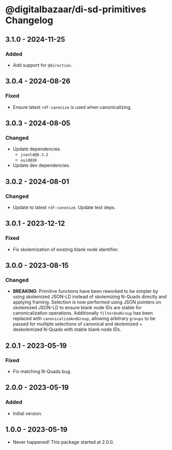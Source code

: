 # @digitalbazaar/di-sd-primitives Changelog

## 3.1.0 - 2024-11-25

### Added
- Add support for `@direction`.

## 3.0.4 - 2024-08-26

### Fixed
- Ensure latest `rdf-canonize` is used when canonicalizing.

## 3.0.3 - 2024-08-05

### Changed
- Update dependencies.
  - `jsonld@8.3.2`
  - `uuid@10`
- Update dev dependencies.

## 3.0.2 - 2024-08-01

### Changed
- Update to latest `rdf-canonize`. Update test deps.

## 3.0.1 - 2023-12-12

### Fixed
- Fix skolemization of existing blank node identifier.

## 3.0.0 - 2023-08-15

### Changed
- **BREAKING**: Primitive functions have been reworked to be simpler by using
  skolemized JSON-LD instead of skolemizing N-Quads directly and applying
  framing. Selection is now performed using JSON pointers on skolemized
  JSON-LD to ensure blank node IDs are stable for canonicalization
  operations. Additionally `filterAndGroup` has been replaced with
  `canonicalizeAndGroup`, allowing arbitrary `groups` to be passed for
  multiple selections of canonical and skolemized + deskolemized N-Quads
  with stable blank node IDs.

## 2.0.1 - 2023-05-19

### Fixed
- Fix matching N-Quads bug.

## 2.0.0 - 2023-05-19

### Added
- Initial version.

## 1.0.0 - 2023-05-19

- Never happened! This package started at 2.0.0.
